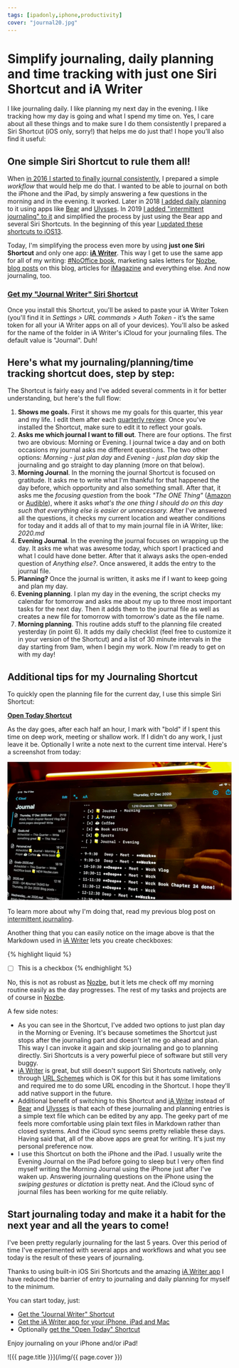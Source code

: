 ```yaml
---
tags: [ipadonly,iphone,productivity]
cover: "journal20.jpg"
---
```


# Simplify journaling, daily planning and time tracking with just one Siri Shortcut and iA Writer

I like journaling daily. I like planning my next day in the evening. I like tracking how my day is going and what I spend my time on. Yes, I care about all these things and to make sure I do them consistently I prepared a Siri Shortcut (iOS only, sorry!) that helps me do just that! I hope you’ll also find it useful:

<!--More-->

## One simple Siri Shortcut to rule them all!

When [in 2016 I started to finally journal consistently](/journal/), I prepared a simple *workflow* that would help me do that. I wanted to be able to journal on both the iPhone and the iPad, by simply answering a few questions in the morning and in the evening. It worked. Later in 2018 [I added daily planning](/workflows/) to it using apps like [Bear][b] and [Ulysses][u]. In 2019 [I added "intermittent journaling" to it](/journaling/) and simplified the process by just using the Bear app and several Siri Shortcuts. In the beginning of this year [I updated these shortcuts to iOS13](/newjournal/).

Today, I'm simplifying the process even more by using **just one Siri Shortcut** and only one app: **[iA Writer][a]**. This way I get to use the same app for all of my writing: [#NoOffice book](https://NoOffice.org/), marketing sales letters for [Nozbe][n], [blog posts](/archive) on this blog, articles for [iMagazine](/pl/imagazine) and everything else. And now journaling, too.

### [Get my "Journal Writer" Siri Shortcut][s]

Once you install this Shortcut, you'll be asked to paste your iA Writer Token (you'll find it in *Settings > URL commands > Auth Token* - it’s the same token for all your iA Writer apps on all of your devices). You'll also be asked for the name of the folder in iA Writer's iCloud for your journaling files. The default value is "Journal". Duh!

## Here's what my journaling/planning/time tracking shortcut does, step by step:

The Shortcut is fairly easy and I've added several comments in it for better understanding, but here's the full flow:

1. **Shows me goals.** First it shows me my goals for this quarter, this year and my life. I edit them after each [quarterly review](https://nooffice.org/book/review/#have-a-whole-day-meeting-with-yourself-every-quarter). Once you've installed the Shortcut, make sure to edit it to reflect your goals.
2. **Asks me which journal I want to fill out**. There are four options. The first two are obvious: Morning or Evening. I journal twice a day and on both occasions my journal asks me different questions. The two other options: *Morning - just plan day* and *Evening - just plan day* skip the journaling and go straight to day planning (more on that below).
3. **Morning Journal**. In the morning the journal Shortcut is focused on gratitude. It asks me to write what I'm thankful for that happened the day before, which opportunity and also something small. After that, it asks me the *focusing question* from the book *"The ONE Thing"* ([Amazon](https://www.amazon.com/dp/1885167776?tag=sliwinski-20) or [Audible](https://www.audible.com/pd/B00FPMTFRM?tag=sliwinski-20)), where it asks *what's the one thing I should do on this day such that everything else is easier or unnecessary.* After I've answered all the questions, it checks my current location and weather conditions for today and it adds all of that to my main journal file in iA Writer, like: *2020.md*
4. **Evening Journal**. In the evening the journal focuses on wrapping up the day. It asks me what was awesome today, which sport I practiced and what I could have done better. After that it always asks the open-ended question of *Anything else?*. Once answered, it adds the entry to the journal file.
5. **Planning?** Once the journal is written, it asks me if I want to keep going and plan my day.
6. **Evening planning**. I plan my day in the evening, the script checks my calendar for tomorrow and asks me about my up to three most important tasks for the next day. Then it adds them to the journal file as well as creates a new file for tomorrow with tomorrow's date as the file name.
7. **Morning planning**. This routine adds stuff to the planning file created yesterday (in point 6). It adds my daily checklist (feel free to customize it in your version of the Shortcut) and a list of 30 minute intervals in the day starting from 9am, when I begin my work. Now I'm ready to get on with my day!

## Additional tips for my Journaling Shortcut

To quickly open the planning file for the current day, I use this simple Siri Shortcut:

**[Open Today Shortcut][st]**

As the day goes, after each half an hour, I mark with "bold" if I spent this time on deep work, meeting or shallow work. If I didn't do any work, I just leave it be. Optionally I write a note next to the current time interval. Here's a screenshot from today:

![{{ page.title }} 2](/img/journal20-2.jpg)

To learn more about why I'm doing that, read my previous blog post on [intermittent journaling](/journaling).

Another thing that you can easily notice on the image above is that the Markdown used in [iA Writer][a] lets you create checkboxes:

{% highlight liquid %}
- [ ] This is a checkbox
{% endhighlight %}

No, this is not as robust as [Nozbe][n], but it lets me check off my morning routine easily as the day progresses. The rest of my tasks and projects are of course in [Nozbe][n].

A few side notes:

* As you can see in the Shortcut, I've added two options to just plan day in the Morning or Evening. It's because sometimes the Shortcut just stops after the journaling part and doesn't let me go ahead and plan. This way I can invoke it again and skip journaling and go to planning directly. Siri Shortcuts is a very powerful piece of software but still very buggy.
* [iA Writer][a] is great, but still doesn't support Siri Shortcuts natively, only through [URL Schemes](https://ia.net/writer/support/general/system-requirements#url-schemes) which is OK for this but it has some limitations and required me to do some URL encoding in the Shortcut. I hope they'll add native support in the future.
* Additional benefit of switching to this Shortcut and [iA Writer][a] instead of [Bear][b] and [Ulysses][u] is that each of these journaling and planning entries is a simple text file which can be edited by any app. The geeky part of me feels more comfortable using plain text files in Markdown rather than closed systems. And the iCloud sync seems pretty reliable these days. Having said that, all of the above apps are great for writing. It's just my personal preference now.
* I use this Shortcut on both the iPhone and the iPad. I usually write the Evening Journal on the iPad before going to sleep but I very often find myself writing the Morning Journal using the iPhone just after I've waken up. Answering journaling questions on the iPhone using the *swiping gestures* or *dictation* is pretty neat. And the iCloud sync of journal files has been working for me quite reliably.

## Start journaling today and make it a habit for the next year and all the years to come!

I've been pretty regularly journaling for the last 5 years. Over this period of time I've experimented with several apps and workflows and what you see today is the result of these years of journaling.

Thanks to using built-in iOS Siri Shortcuts and the amazing [iA Writer app][a] I have reduced the barrier of entry to journaling and daily planning for myself to the minimum.

You can start today, just:

* [Get the "Journal Writer" Shortcut][s]
* [Get the iA Writer app for your iPhone, iPad and Mac][a]
* Optionally [get the "Open Today" Shortcut][st]

Enjoy journaling on your iPhone and/or iPad!

[s]: https://www.icloud.com/shortcuts/627d24626e824e24a070f2cc7dcfbee9
[st]: https://www.icloud.com/shortcuts/9dcdfbf18de44f37b46f2858a1d5d737
[b]: https://bear.app
[u]: https://ulysses.app
[a]: https://ia.net/writer

![{{ page.title }}](/img/{{ page.cover }})

[n]: https://michael.gratis/nozbe
[np]: https://michael.gratis/nozbepersonal